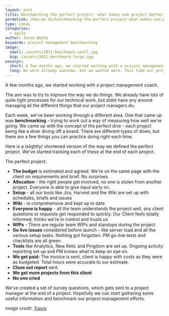 ```yaml
---
layout: post
title: Benchmarking the perfect project- what makes one project better than another
permalink: /how-we-do/benchmarking-the-perfect-project-what-makes-one-project-better-than-another/
type: ideas
categories:
  - agile
author: Jesse Noble
keywords: project management benchmarking
image:
  small: /assets/2011-benchmark-small.jpg
  big: /assets/2011-benchmark-large.jpg
excerpt:
  short: A few months ago, we started working with a project management coach. Here's what happened.
  long: We were already awesome, but we wanted more. This time our project managers were in the spotlight, we hired a project management coach to refine our processes and make us and even better team. Better processes equal happy project managers, and happy project managers equal relaxed devs, and relaxed devs equal great work. Sounds alright doesn't it?
---
```


A few months ago, we started working with a project management coach.

The aim was to try to improve the way we do things. We already have lots of quite tight processes for our technical work, but didnt have any around managing all the different things that our project managers do.

Each week, we've been working through a different area. One that came up was **benchmarking** - trying to work out a way of measuring how well we're going. We came up with the concept of the perfect dive - each project being like a diver diving off a board. There are different types of dives, but there are a few things you can practice doing right each time.

Here is a (slightly) shortened version of the way we defined the perfect project. We've started tracking each of these at the end of each project.

The perfect project:

- **The budget** is estimated and agreed. We're on the same page with the client on requirements and brief. No surprises.
- **Allocation** - the right people get involved, no one is stolen from another project. Everyone is able to give input early on.
- **Setup** - all our tools like Jira, Harvest and the Wiki are set up with schedules, briefs and issues
- **Wiki** - is comprehensive and kept up to date
- **Everyone is happy** - all the team understands the project well, any client questions or requests get responded to quickly. Our Client feels totally informed, thinks we're in control and trusts us
- **WIPs** - There are regular team WIPs and standups during the project
- **Go live issues** considered before launch - like server load and all the various setup tasks. Nothing got forgotten. PM go-live tests and checklists are all green.
- **Tools** like Analytics, New Relic and Pingdom are set up. Ongoing activity reporting set up and PM knows what to keep an eye on.
- **We get paid:** The invoice is sent, client is happy with costs as they were as budgeted. Total hours were accurate to our estimate.
- **Close out report** sent.
- **We get more projects from this client**
- **No one cried**

We've created a set of survey questions, which gets sent to a project manager at the end of a project. Hopefully we can start gathering some useful information and benchmark our project management efforts.

*image credit: [Travis](https://www.flickr.com/photos/baggis/)*
